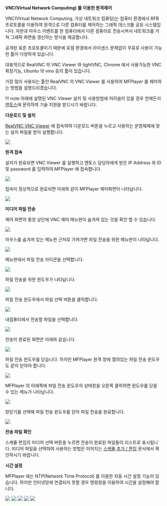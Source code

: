 **VNC(Virtual Network Computing) 를 이용한 원격제어**

VNC(Virtual Network Computing, 가상 네트워크 컴퓨팅)는 컴퓨터 환경에서 RFB 프로토콜을 이용하여 원격으로 다른 컴퓨터를 제어하는 그래픽 데스크톱 공유 시스템입니다.
자판과 마우스 이벤트를 한 컴퓨터에서 다른 컴퓨터로 전송시켜서 네트워크를 거쳐 그래픽 화면을 갱신하는 방식을 제공합니다.

공개된 표준 프로토콜이기 때문에 로컬 환경에서 라이센스 문제없이 무료로 사용이 가능한 툴이 다양하게 있습니다.

대표적으로 RealVNC 의 VNC Viewer 와 tightVNC, Chrome 에서 사용가능한 VNC 확장기능, Ubuntu 의 vino 등의 툴이 있습니다.

가장 많이 사용되는 툴인 RealVNC 의 VNC Viewer 를 사용하여 MFPlayer 를 제어하는 방법을 설명드리겠습니다.

!!! note
    아래에 설명된 VNC Viewer 설치 및 사용방법에 어려움이 있을 경우 언제든지 [엔토스](http://www.etslight.co.kr)에 문의하여 기술 지원을 받으시기 바랍니다.

**다운로드 및 설치**

[RealVNC VNC Viewer](https://www.realvnc.com/en/connect/download/viewer/) 에 접속하여 다운로드 버튼을 누르고 사용하는 운영체제에 맞는 설치 파일을 받아 실행합니다.

![](img/vnc/vnc_download.jpg)

**원격 접속**

설치가 완료되면 VNC Viewer 를 실행하고 엔토스 담당자에게 받은 IP Address 와 ID 및 password 를 입력하여 MFPlayer 에 접속합니다.

![](img/vnc/vnc_ip_connect.jpg)

접속이 정상적으로 완료되면 아래와 같이 MFPlayer 제어화면이 나타납니다.

![](img/vnc/vnc_connect_complete.jpg)

**미디어 파일 전송**

제어 화면의 중앙 상단에 VNC 제어 메뉴판이 숨겨져 있는 것을 확인 할 수 있습니다.

![](img/vnc/vnc_file_menu.jpg)

마우스를 숨겨져 있는 메뉴판 근처로 가져가면 파일 전송을 위한 메뉴판이 나타납니다.

![](img/vnc/vnc_file_menu_on.jpg)

메뉴판에서 파일 전송 아이콘을 선택합니다.

![](img/vnc/vnc_file_trans_select.jpg)

파일 전송을 위한 윈도우가 나타납니다.

![](img/vnc/vnc_file_trans_window.jpg)

파일 전송 윈도우에서 파일 선택 버튼을 클릭합니다.

![](img/vnc/vnc_file_trans_button.jpg)

내컴퓨터에서 전송할 파일을 선택합니다.

![](img/vnc/vnc_file_trans_file_select.jpg)

전송이 완료된 화면은 아래와 같습니다.

![](img/vnc/vnc_file_trans_done.jpg)

파일 전송 윈도우를 닫습니다. 하지만 MFPlayer 원격 창에 열려있는 파일 전송 윈도우도 같이 닫아야 합니다.

![](img/vnc/vnc_file_remote_window.jpg)

MFPlayer 의 아래쪽에 파일 전송 윈도우의 상태창을 오른쪽 클릭하면 윈도우를 닫을 수 있는 메뉴가 나타납니다.

![](img/vnc/vnc_file_remote_window_right.jpg)

창닫기를 선택해 파일 전송 윈도우를 닫아 파일 전송을 완료합니다.

![](img/vnc/vnc_file_remote_window_close.jpg)

**전송 파일 확인**

스케쥴 편집의 미디어 선택 버튼을 누르면 전송이 완료된 파일들이 리스트로 표시됩니다. 미디어 파일을 선택하여 사용하는 방법은 이어지는 [스케쥴 추가 / 편집](/mfplayer/index) 문서에서 확인하시기 바랍니다.

**시간 설정**

MFPlayer 에는 NTP(Network Time Protocol) 를 이용한 자동 시간 설정 기능이 있습니다. 하지만 인터넷망에 연결되지 못할 경우 명령창을 이용하여 시간을 설정해야 합니다.

![](img/vnc/vnc_time_command_select.jpg)
![](img/vnc/vnc_time_command_selected.jpg)
![](img/vnc/vnc_time_date.jpg)
![](img/vnc/vnc_time_date_done.jpg)
![](img/vnc/vnc_time_exit.jpg)
